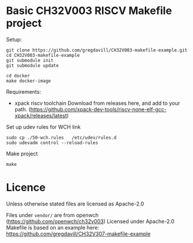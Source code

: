 # Basic CH32V003 RISCV Makefile project

Setup:

```
git clone https://github.com/gregdavill/CH32V003-makefile-example.git
cd CH32V003-makefile-example
git submodule init
git submodule update

cd docker
make docker-image
```


Requirements:
 - xpack riscv toolchain
 Download from releases here, and add to your path.
 (https://github.com/xpack-dev-tools/riscv-none-elf-gcc-xpack/releases/latest)

Set up udev rules for WCH link
```
sudo cp ./50-wch.rules   /etc/udev/rules.d  
sudo udevadm control --reload-rules
```

Make project
```
make
```


# Licence

Unless otherwise stated files are licensed as Apache-2.0

Files under `vendor/` are from openwch (https://github.com/openwch/ch32v003) Licensed under Apache-2.0
Makefile is based on an example here: https://github.com/gregdavill/CH32V307-makefile-example
